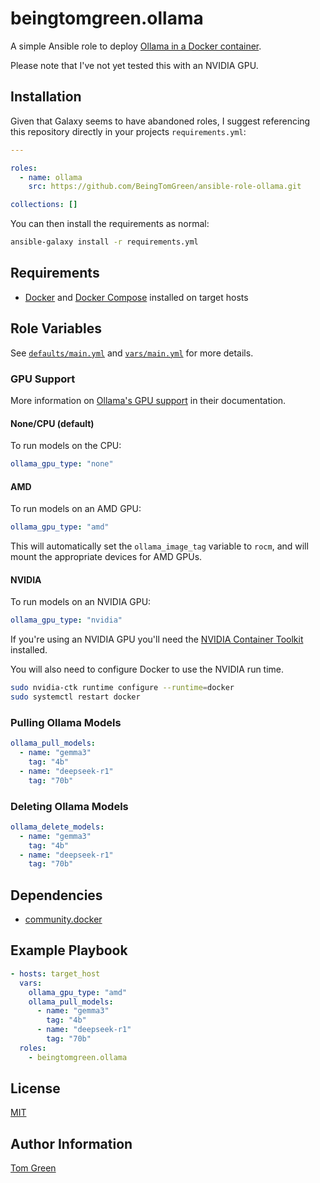 # beingtomgreen.ollama

A simple Ansible role to deploy [Ollama in a Docker container](https://github.com/ollama/ollama/blob/main/docs/docker.md).

Please note that I've not yet tested this with an NVIDIA GPU.

## Installation

Given that Galaxy seems to have abandoned roles, I suggest referencing this repository directly in your projects `requirements.yml`:

```yml
---

roles:
  - name: ollama
    src: https://github.com/BeingTomGreen/ansible-role-ollama.git

collections: []
```

You can then install the requirements as normal:

```bash
ansible-galaxy install -r requirements.yml
```

## Requirements

- [Docker](https://docs.docker.com/) and [Docker Compose](https://docs.docker.com/compose/) installed on target hosts

## Role Variables

See [`defaults/main.yml`](defaults/main.yml) and [`vars/main.yml`](vars/main.yml) for more details.

### GPU Support

More information on [Ollama's GPU support](https://github.com/ollama/ollama/blob/main/docs/gpu.md) in their documentation.

#### None/CPU (default)

To run models on the CPU:

```yaml
ollama_gpu_type: "none"
```

#### AMD

To run models on an AMD GPU:

```yaml
ollama_gpu_type: "amd"
```

This will automatically set the `ollama_image_tag` variable to `rocm`, and will mount the appropriate devices for AMD GPUs.

#### NVIDIA

To run models on an NVIDIA GPU:

```yaml
ollama_gpu_type: "nvidia"
```

If you're using an NVIDIA GPU you'll need the [NVIDIA Container Toolkit](https://docs.nvidia.com/datacenter/cloud-native/container-toolkit/latest/install-guide.html#installation) installed.

You will also need to configure Docker to use the NVIDIA run time.

```bash
sudo nvidia-ctk runtime configure --runtime=docker
sudo systemctl restart docker
```

### Pulling Ollama Models

```yml
ollama_pull_models:
  - name: "gemma3"
    tag: "4b"
  - name: "deepseek-r1"
    tag: "70b"
```

### Deleting Ollama Models

```yml
ollama_delete_models:
  - name: "gemma3"
    tag: "4b"
  - name: "deepseek-r1"
    tag: "70b"
```

## Dependencies

- [community.docker](https://docs.ansible.com/ansible/latest/collections/community/docker/index.html)

Example Playbook
----------------

```yaml
- hosts: target_host
  vars:
    ollama_gpu_type: "amd"
    ollama_pull_models:
      - name: "gemma3"
        tag: "4b"
      - name: "deepseek-r1"
        tag: "70b"
  roles:
    - beingtomgreen.ollama
```

## License

[MIT](LICENSE)

## Author Information

[Tom Green](https://github.com/BeingTomGreen)
